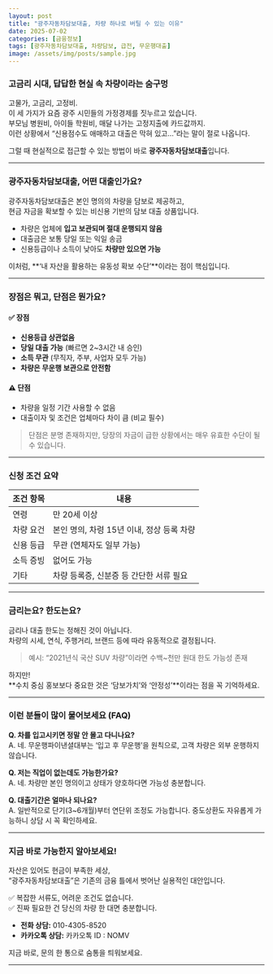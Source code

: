 ```yaml
---
layout: post
title: "광주자동차담보대출, 차량 하나로 버틸 수 있는 이유"
date: 2025-07-02
categories: [금융정보]
tags: [광주자동차담보대출, 차량담보, 급전, 무운행대출]
image: /assets/img/posts/sample.jpg
---
```


### 고금리 시대, 답답한 현실 속 차량이라는 숨구멍

고물가, 고금리, 고정비.  
이 세 가지가 요즘 광주 시민들의 가정경제를 짓누르고 있습니다.  
부모님 병원비, 아이들 학원비, 매달 나가는 고정지출에 카드값까지.  
이런 상황에서 “신용점수도 애매하고 대출은 막혀 있고…”라는 말이 절로 나옵니다.

그럴 때 현실적으로 접근할 수 있는 방법이 바로 **광주자동차담보대출**입니다.

---

### 광주자동차담보대출, 어떤 대출인가요?

광주자동차담보대출은 본인 명의의 차량을 담보로 제공하고,  
현금 자금을 확보할 수 있는 비신용 기반의 담보 대출 상품입니다.  

- 차량은 업체에 **입고 보관되며 절대 운행되지 않음**  
- 대출금은 보통 당일 또는 익일 송금  
- 신용등급이나 소득이 낮아도 **차량만 있으면 가능**

이처럼, **‘내 자산을 활용하는 유동성 확보 수단’**이라는 점이 핵심입니다.

---

### 장점은 뭐고, 단점은 뭔가요?

#### ✅ 장점
- **신용등급 상관없음**  
- **당일 대출 가능** (빠르면 2~3시간 내 승인)  
- **소득 무관** (무직자, 주부, 사업자 모두 가능)  
- **차량은 무운행 보관으로 안전함**

#### ⚠️ 단점
- 차량을 일정 기간 사용할 수 없음  
- 대출이자 및 조건은 업체마다 차이 큼 (비교 필수)

> 단점은 분명 존재하지만, 당장의 자금이 급한 상황에서는 매우 유효한 수단이 될 수 있습니다.

---

### 신청 조건 요약

| 조건 항목 | 내용 |
|-----------|------|
| 연령      | 만 20세 이상 |
| 차량 요건 | 본인 명의, 차령 15년 이내, 정상 등록 차량 |
| 신용 등급 | 무관 (연체자도 일부 가능) |
| 소득 증빙 | 없어도 가능 |
| 기타      | 차량 등록증, 신분증 등 간단한 서류 필요 |

---

### 금리는요? 한도는요?

금리나 대출 한도는 정해진 것이 아닙니다.  
차량의 시세, 연식, 주행거리, 브랜드 등에 따라 유동적으로 결정됩니다.

> 예시: “2021년식 국산 SUV 차량”이라면 수백~천만 원대 한도 가능성 존재

하지만!  
**수치 중심 홍보보다 중요한 것은 ‘담보가치’와 ‘안정성’**이라는 점을 꼭 기억하세요.

---

### 이런 분들이 많이 물어보세요 (FAQ)

**Q. 차를 입고시키면 정말 안 몰고 다니나요?**  
A. 네. 무운행파이낸셜대부는 ‘입고 후 무운행’을 원칙으로, 고객 차량은 외부 운행하지 않습니다.

**Q. 저는 직업이 없는데도 가능한가요?**  
A. 네. 차량만 본인 명의이고 상태가 양호하다면 가능성 충분합니다.

**Q. 대출기간은 얼마나 되나요?**  
A. 일반적으로 단기(3~6개월)부터 연단위 조정도 가능합니다. 중도상환도 자유롭게 가능하니 상담 시 꼭 확인하세요.

---

### 지금 바로 가능한지 알아보세요!

자산은 있어도 현금이 부족한 세상,  
“광주자동차담보대출”은 기존의 금융 틀에서 벗어난 실용적인 대안입니다.

✅ 복잡한 서류도, 어려운 조건도 없습니다.  
✅ 진짜 필요한 건 당신의 차량 한 대면 충분합니다.

- **전화 상담:** 010-4305-8520  
- **카카오톡 상담:** 카카오톡 ID : NOMV

지금 바로, 문의 한 통으로 숨통을 틔워보세요.

---
